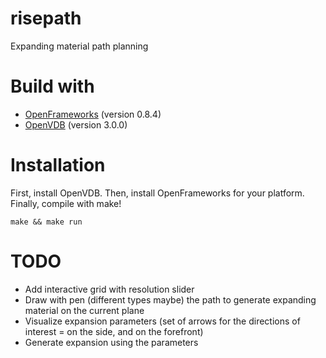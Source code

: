 # risepath
Expanding material path planning

# Build with

* [OpenFrameworks](http://http://openframeworks.cc) (version 0.8.4)
* [OpenVDB](http://http://www.openvdb.org) (version 3.0.0)

# Installation

First, install OpenVDB.
Then, install OpenFrameworks for your platform.
Finally, compile with make!

```
make && make run
```

# TODO

* Add interactive grid with resolution slider
* Draw with pen (different types maybe) the path to generate expanding material on the current plane
* Visualize expansion parameters (set of arrows for the directions of interest = on the side, and on the forefront)
* Generate expansion using the parameters
